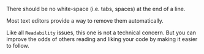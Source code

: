 There should be no white-space (i.e. tabs, spaces) at the end of a line.

Most text editors provide a way to remove them automatically.

Like all `Readability` issues, this one is not a technical concern.
But you can improve the odds of others reading and liking your code by making
it easier to follow.
